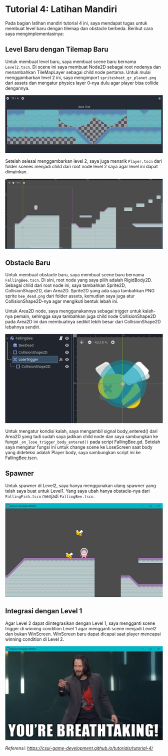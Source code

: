 # Tutorial 4: Latihan Mandiri

Pada bagian latihan mandiri tutorial 4 ini, saya mendapat tugas untuk membuat level baru dengan tilemap dan obstacle berbeda. Berikut cara saya mengimplementasinya:

## Level Baru dengan Tilemap Baru

Untuk membuat level baru, saya membuat scene baru bernama `Level2.tscn`. Di scene ini saya membuat Node2D sebagai root nodenya dan menambahkan TileMapLayer sebagai child node pertama. Untuk mulai menggambarkan level 2 ini, saya mengimport `spritesheet_gr_planet.png` dari assets dan mengatur physics layer 0-nya dulu agar player bisa collide dengannya. 

![tileset with painted physics](readme/painted_physics.jpg)

Setelah selesai menggambarkan level 2, saya juga menarik `Player.tscn` dari folder scenes menjadi child dari root node level 2 saya agar level ini dapat dimainkan.

![player and tiles](readme/player_and_tiles.jpg)


## Obstacle Baru

Untuk membuat obstacle baru, saya membuat scene baru bernama `FallingBee.tscn`. Di sini, root node yang saya pilih adalah RigidBody2D. Sebagai child dari root node ini, saya tambahkan Sprite2D, CollisionShape2D, dan Area2D. Sprite2D yang ada saya tambahkan PNG sprite `bee_dead.png` dari folder assets, kemudian saya juga atur CollisionShape2D-nya agar mengikuti bentuk lebah ini.

Untuk Area2D node, saya menggunakannya sebagai trigger untuk kalah-nya pemain, sehingga saya tambahkan juga child node CollisionShape2D pada Area2D ini dan membuatnya sedikit lebih besar dari CollisionShape2D lebahnya sendiri. 

![bee scene](readme/bee_scene.jpg)

Untuk mengatur kondisi kalah, saya mengambil signal body_entered() dari Area2D yang tadi sudah saya jadikan child node dan saya sambungkan ke fungsi `_on_lose_trigger_body_entered()` pada script FallingBee.gd. Setelah saya mengatur fungsi ini untuk change scene ke LoseScreen saat body yang dideteksi adalah Player body, saya sambungkan script ini ke FallingBee.tscn.


## Spawner

Untuk spawner di Level2, saya hanya menggunakan ulang spawner yang telah saya buat untuk Level1. Yang saya ubah hanya obstacle-nya dari `FallingFish.tscn` menjadi `FallingBee.tscn`.

![screen showing spawner spawning falling bees](readme/falling_spawner.jpg)


## Integrasi dengan Level 1

Agar Level 2 dapat diintegrasikan dengan Level 1, saya mengganti scene trigger di winning condition Level 1 agar mengganti scene menjadi Level2 dan bukan WinScreen. WinScreen baru dapat dicapai saat player mencapai winning condition di Level 2.

![win screen](readme/win_screen.jpg)


*Referensi: https://csui-game-development.github.io/tutorials/tutorial-4/*
